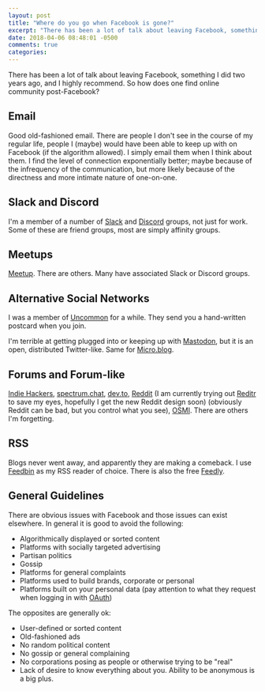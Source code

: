 ```yaml
---
layout: post
title: "Where do you go when Facebook is gone?"
excerpt: "There has been a lot of talk about leaving Facebook, something I did two years ago. So how does one find online community post-Facebook?"
date: 2018-04-06 08:48:01 -0500
comments: true
categories: 
---
```


There has been a lot of talk about leaving Facebook, something I did two years ago, and I highly recommend. So how does one find online community post-Facebook?

## Email

Good old-fashioned email. There are people I don't see in the course of my regular life, people I (maybe) would have been able to keep up with on Facebook (if the algorithm allowed). I simply email them when I think about them. I find the level of connection exponentially better; maybe because of the infrequency of the communication, but more likely because of the directness and more intimate nature of one-on-one.

## Slack and Discord 

I'm a member of a number of [Slack](https://slack.com/) and [Discord](https://discordapp.com/) groups, not just for work. Some of these are friend groups, most are simply affinity groups. 

## Meetups

[Meetup](http://meetup.com/). There are others. Many have associated Slack or Discord groups. 

## Alternative Social Networks

I was a member of [Uncommon](https://uncommon.cc) for a while. They send you a hand-written postcard when you join.

I'm terrible at getting plugged into or keeping up with [Mastodon](https://mastodon.social), but it is an open, distributed Twitter-like. Same for [Micro.blog](https://micro.blog/).

## Forums and Forum-like

[Indie Hackers](https://www.indiehackers.com/), [spectrum.chat](https://spectrum.chat), [dev.to](https://dev.to/), [Reddit](https://www.reddit.com/) (I am currently trying out [Reditr](http://reditr.com/) to save my eyes, hopefully I get the new Reddit design soon) (obviously Reddit can be bad, but you control what you see), [OSMI](https://forums.osmihelp.org/). There are others I'm forgetting.

## RSS

Blogs never went away, and apparently they are making a comeback. I use [Feedbin](https://feedbin.com/) as my RSS reader of choice. There is also the free [Feedly](https://feedly.com/).

## General Guidelines

There are obvious issues with Facebook and those issues can exist elsewhere. In general it is good to avoid the following:

* Algorithmically displayed or sorted content
* Platforms with socially targeted advertising
* Partisan politics
* Gossip
* Platforms for general complaints
* Platforms used to build brands, corporate or personal
* Platforms built on your personal data (pay attention to what they request when logging in with [OAuth](https://en.wikipedia.org/wiki/OAuth))

The opposites are generally ok:

* User-defined or sorted content
* Old-fashioned ads
* No random political content
* No gossip or general complaining
* No corporations posing as people or otherwise trying to be "real"
* Lack of desire to know everything about you. Ability to be anonymous is a big plus.


